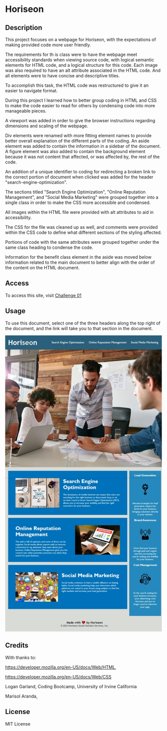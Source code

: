 # Horiseon

## Description

This project focuses on a webpage for Horiseon, with the expectations of making provided code more user friendly. 

The requirements for th is class were to have the webpage meet accessibility standards when viewing source code, with logical semantic elements for HTML code, and a logical structure for this code. Each image was also required to have an alt attribute associated in the HTML code. And all elements were to have concise and descriptive titles.

To accomplish this task, the HTML code was restructured to give it an easier to navigate format.

During this project I learned how to better group coding in HTML and CSS to make the code easier to read for others by condensing code into more manageable pieces.

A viewport was added in order to give the browser instructions regarding dimensions and scaling of the webpage.

Div elements were renamed with more fitting element names to provide better overall explanation of the different parts of the coding. An aside element was added to contain the information in a sidebar of the document. A figure element was also added to contain the background element because it was not content that affected, or was affected by, the rest of the code.

An addition of a unique identifier to coding for redirecting a broken link to the correct portion of document when clicked was added for the header "search-engine-optimization".

The sections titled "Search Engine Optimization", "Online Reputation Management", and "Social Media Marketing" were grouped together into a single class in order to make the CSS more accessible and condensed.

All images within the HTML file were provided with alt attributes to aid in accessibility.

The CSS for the file was cleaned up as well, and comments were provided within the CSS code to define what different sections of the styling affected.

Portions of code with the same attributes were grouped together under the same class heading to condense the code.

Information for the benefit class element in the aside was moved below information related to the main document to better align with the order of the content on the HTML document.




## Access

To access this site, visit [Challenge 01](avilwock.github.io/Challenge-01)

## Usage

To use this document, select one of the three headers along the top right of the document, and the link will take you to that section in the document.

![Alt text](<assets/images/Horiseon Screenshot 2.jpeg>)

## Credits

With thanks to:

https://developer.mozilla.org/en-US/docs/Web/HTML,

https://developer.mozilla.org/en-US/docs/Web/CSS

Logan Garland, Coding Bootcamp, University of Irvine California

Marisol Aranda,
## License

MIT License